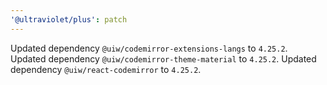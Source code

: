 ```yaml
---
'@ultraviolet/plus': patch
---
```


Updated dependency `@uiw/codemirror-extensions-langs` to `4.25.2`.
Updated dependency `@uiw/codemirror-theme-material` to `4.25.2`.
Updated dependency `@uiw/react-codemirror` to `4.25.2`.
